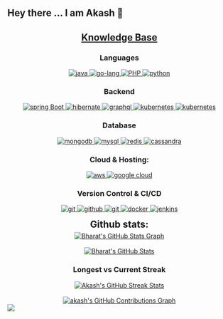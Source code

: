 ## Hey there ... I am Akash 👋
<!---
![GitHub followers](https://img.shields.io/github/followers/bindian0509?style=social) ![GitHub User's stars](https://img.shields.io/github/stars/bindian0509?style=social)

- 🔭 I'm currently working as Director, Software Engineering working on PHP, Symfony, MS-SQL, Docker, and Kubernetes over Azure.
- 🧓 I'm a seasoned programmer in Java who specializes in building backend architecture with Spring, MySQL, Kafka, Redis, Elasticsearch, MongoDB, AWS, Cassandra
- 👯 I'm looking to collaborate on - Backend System Design | Generative AI | Buidling and Improving CI/CD pipelines | App Development 
- 💬 Ask me about Java, SQL, or NoSQL (MongoDB) database, System designing problems.
- 📫 How to reach me: bharatv [at] outlook.in or via following [@bharat](https://linktree.com/bharatv)
- 😄 Pronouns: He/Him/His
- 🕊️ Follow me on twitter at [@iAmBharatv](https://twitter.com/iambharatv)
-->

<h2 align="center"><u><b>Knowledge Base</b></u></h2>
<h3 align="center">Languages</h3>
<p align="center">
  <a href="https://www.java.com" target="_blank">
    <img src="https://img.shields.io/badge/Java-ED8B00?style=for-the-badge&logo=java&logoColor=white"
      alt="java"/>
  </a>
  <a href="https://developer.mozilla.org/en-US/docs/Web/JavaScript" target="_blank">
    <img src="https://img.shields.io/badge/Go-00ADD8?style=for-the-badge&logo=go&logoColor=white"
      alt="go-lang"/>
  </a>
  <a href="https://www.w3.org/html/" target="_blank">
    <img src="https://img.shields.io/badge/PHP-777BB4?style=for-the-badge&logo=php&logoColor=white"
      alt="PHP"/>
  </a>
  <a href="https://www.typescriptlang.org/" target="_blank">
    <img src="https://img.shields.io/badge/Python-3776AB?style=for-the-badge&logo=python&logoColor=white"
      alt="python"/>
  </a>
</p>
<h3 align="center">Backend</h3>
<p align="center">
<a href="https://spring.io/" target="_blank">
    <img src="https://img.shields.io/badge/spring%20boot-6DB33F.svg?style=for-the-badge&logo=springboot&logoColor=white" alt="spring Boot" />
  </a>
  <a href="https://hibernate.org/" target="_blank">
    <img src="https://img.shields.io/badge/hibernate-59666C.svg?style=for-the-badge&logo=hibernate&logoColor=white" alt="hibernate " />
    </a>
  <a href="https://graphql.org" target="_blank">
    <img src="https://img.shields.io/badge/rabbitmq-%23FF6600.svg?&style=for-the-badge&logo=rabbitmq&logoColor=white" alt="graphql" />
  </a>
  <a href="https://kubernetes.io" target="_blank">
    <img src="https://img.shields.io/badge/kubernetes-326CE5.svg?style=for-the-badge&logo=kubernetes&logoColor=white" alt="kubernetes"/>
  </a>
    <a href="https://kubernetes.io" target="_blank">
    <img src="https://img.shields.io/badge/-ElasticSearch-005571?style=for-the-badge&logo=elasticsearch" alt="kubernetes"/>
  </a>
</p>
<h3 align="center">Database</h3>
<p align="center">
  <a href="https://www.mongodb.com/" target="_blank">
    <img src="https://img.shields.io/badge/mongodb-47A248.svg?style=for-the-badge&logo=mongodb&logoColor=white"
      alt="mongodb"/>
  </a>
  <a href="https://www.mysql.org" target="_blank">
    <img src="https://img.shields.io/badge/MySQL-005C84?style=for-the-badge&logo=mysql&logoColor=white"
      alt="mysql"/>
  </a>
  <a href="https://redis.io" target="_blank">
    <img src="https://img.shields.io/badge/redis-DC382D.svg?style=for-the-badge&logo=redis&logoColor=white"
      alt="redis"/>
  </a>
  <a href="https://cassandra.apache.org/_/index.html" target="_blank">
    <img src="https://img.shields.io/badge/Cassandra-1287B1?style=for-the-badge&logo=apache%20cassandra&logoColor=white"
      alt="cassandra"/>
  </a>
</p>
<h3 align="center">Cloud & Hosting:</h3>
<p align="center">
  <a href="https://aws.amazon.com/" target="_blank">
    <img  src="https://img.shields.io/badge/Amazon_AWS-232F3E?style=for-the-badge&logo=amazon-aws&logoColor=white" alt="aws"/>
  </a>
  <a href="https://cloud.google.com/" target="_blank">
    <img  src="https://img.shields.io/badge/Google_Cloud-4285F4?style=for-the-badge&logo=google-cloud&logoColor=white" alt="google cloud"/>
  </a>
</p>
<h3 align="center">Version Control & CI/CD</h3>
<p align="center">
  <a href="https://git-scm.com/" target="_blank">
    <img src="https://img.shields.io/badge/git-F05032.svg?style=for-the-badge&logo=git&logoColor=white"
      alt="git"/>
  </a>
  <a href="https://github.com/bindian0509" target="_blank">
    <img src="https://img.shields.io/badge/github-181717.svg?style=for-the-badge&logo=github&logoColor=white" alt="github" />
  </a>
  <a href="https://gitlab.com/bindian0509" target="_blank">
    <img src="https://img.shields.io/badge/gitlab-181717.svg?style=for-the-badge&logo=gitlab&logoColor=white"
      alt="git"/>
  </a>
    <a href="https://www.docker.com/" target="_blank">
    <img src="https://img.shields.io/badge/docker-2496ED.svg?style=for-the-badge&logo=docker&logoColor=white"
      alt="docker"/>
  </a>
  <a href="https://www.jenkins.io" target="_blank">
    <img src="https://img.shields.io/badge/jenkins-D24939.svg?style=for-the-badge&logo=jenkins&logoColor=white" alt="jenkins"/>
  </a>
</p>
<!---
<h3 align="center">Connect with me</h3>
<div style="margin-top:10px" align="center">
  <div>
    <a  href="https://dev.to/bindian0509" target="_blank">
      <img src="https://img.shields.io/badge/DEV.to-0A0A0A.svg?style=for-the-badge&logo=devdotto&logoColor=white" alt="example"/>
    </a>
    <a href="https://bharatv90s.medium.com/" target="_blank">
      <img src="https://img.shields.io/badge/medium-000000.svg?style=for-the-badge&logo=medium&logoColor=white" alt="example"/>
    </a>
    <a  href="https://www.linkedin.com/in/bharatverma/" target="_blank">
      <img src="https://img.shields.io/badge/Linked%20In-0A66C2.svg?style=for-the-badge&logo=linkedin&logoColor=white" alt="linkedin"/>
    </a>
    <a href="https://twitter.com/bindian0509" target="_blank">
      <img src="https://img.shields.io/badge/Twitter-1DA1F2.svg?style=for-the-badge&logo=twitter&logoColor=white" alt="example"/>
    </a>
  </div>
  <div>
    <a href="https://leetcode.com/bindian0509/" target="_blank">
      <img src="https://img.shields.io/badge/LeetCode-FFA116.svg?style=for-the-badge&logo=leetcode&logoColor=black" alt="example"/>
    </a>
        <a href="https://bharatv.hashnode.dev/" target="_blank">
      <img src="https://img.shields.io/badge/Hashnode-2962FF?style=for-the-badge&logo=hashnode&logoColor=white" alt="example"/>
    </a>
    <a  href="https://stackoverflow.com/users/723817/bharat" target="_blank">
      <img src="https://img.shields.io/badge/Stack_Overflow-FE7A16?style=for-the-badge&logo=stack-overflow&logoColor=white" alt="example"/>
    </a>
  </div>
</div>
<h3 align="center">Reach me via</h3>
<p align="center">
  <a  href="https://t.me/PhoneixPerson" target="_blank">
    <img src="https://img.shields.io/badge/Telegram-26A5E4.svg?style=for-the-badge&logo=telegram&logoColor=white" alt="example"/>
  </a>
  <a href="mailto:bharatv@outlook.in?subject=Feedback%20From%20Github&body=Hello," target="_blank">
    <img src="https://img.shields.io/badge/Outlook-0078D4.svg?style=for-the-badge&logo=microsoftoutlook&logoColor=white" alt="example"/>
  </a>
</p>
-->
<div align="center">
<h2 align="center" style="margin: 5px 10px;">Github stats:</h2>

<a href="https://github.com/akashthapa032/akashthapa032">
  <img align="center" src="https://github-profile-summary-cards.vercel.app/api/cards/profile-details?username=akashthapa032&theme=gruvbox&hide_border=true)](https://github.com/akashthapa032" alt="Bharat's GitHub Stats Graph"/>
</a>
<br><br>
<a href="https://github.com/akashthapa032/akashthapa032">
  <img align="center" src="https://github-readme-stats.vercel.app/api?username=akashthapa032&count_private=true&show_icons=true&theme=gruvbox&hide_border=true&custom_title=Akash%20V%27s%20Github%20Stats" alt="Bharat's GitHub Stats" />
</a>
<h3>Longest vs Current Streak </h3>
<a href="https://github.com/akashthapa032/akashthapa032">
  <img align="center" src="https://github-readme-streak-stats.herokuapp.com/?user=akashthapa032&theme=gruvbox" alt="Akash's GitHub Streak Stats"/>
</a>
<br><br>
<a href="https://github.com/akashthapa032/akashthapa032">
  <img align="center" src="https://github-readme-activity-graph.vercel.app/graph?username=akashthapa032&bg_color=fffff0&color=708090&line=24292e&point=24292e&area=true&hide_border=false" alt="akash's GitHub Contributions Graph"/>
</a>
</div>

<img src="https://views.whatilearened.today/views/github/akashthapa032/bindian0509.svg?cache=remove"/>
